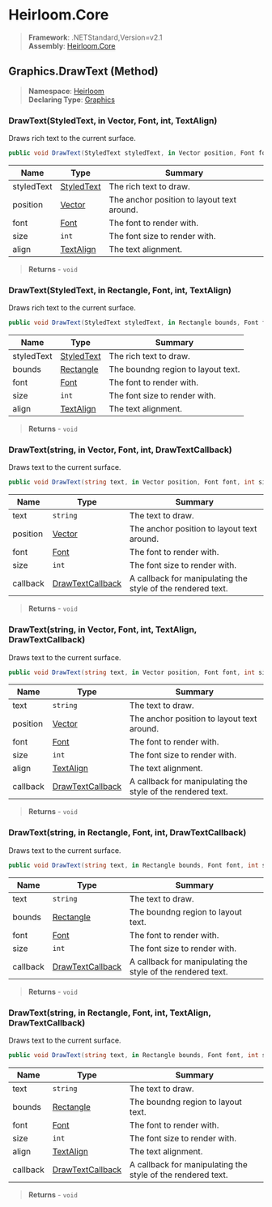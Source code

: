 # Heirloom.Core

> **Framework**: .NETStandard,Version=v2.1  
> **Assembly**: [Heirloom.Core][0]

## Graphics.DrawText (Method)

> **Namespace**: [Heirloom][0]  
> **Declaring Type**: [Graphics][1]

### DrawText(StyledText, in Vector, Font, int, TextAlign)

Draws rich text to the current surface.

```cs
public void DrawText(StyledText styledText, in Vector position, Font font, int size, TextAlign align = Left)
```

| Name       | Type            | Summary                                    |
|------------|-----------------|--------------------------------------------|
| styledText | [StyledText][2] | The rich text to draw.                     |
| position   | [Vector][3]     | The anchor position to layout text around. |
| font       | [Font][4]       | The font to render with.                   |
| size       | `int`           | The font size to render with.              |
| align      | [TextAlign][5]  | The text alignment.                        |

> **Returns** - `void`

### DrawText(StyledText, in Rectangle, Font, int, TextAlign)

Draws rich text to the current surface.

```cs
public void DrawText(StyledText styledText, in Rectangle bounds, Font font, int size, TextAlign align = Left)
```

| Name       | Type            | Summary                            |
|------------|-----------------|------------------------------------|
| styledText | [StyledText][2] | The rich text to draw.             |
| bounds     | [Rectangle][6]  | The boundng region to layout text. |
| font       | [Font][4]       | The font to render with.           |
| size       | `int`           | The font size to render with.      |
| align      | [TextAlign][5]  | The text alignment.                |

> **Returns** - `void`

### DrawText(string, in Vector, Font, int, DrawTextCallback)

Draws text to the current surface.

```cs
public void DrawText(string text, in Vector position, Font font, int size, DrawTextCallback callback)
```

| Name     | Type                  | Summary                                                     |
|----------|-----------------------|-------------------------------------------------------------|
| text     | `string`              | The text to draw.                                           |
| position | [Vector][3]           | The anchor position to layout text around.                  |
| font     | [Font][4]             | The font to render with.                                    |
| size     | `int`                 | The font size to render with.                               |
| callback | [DrawTextCallback][7] | A callback for manipulating the style of the rendered text. |

> **Returns** - `void`

### DrawText(string, in Vector, Font, int, TextAlign, DrawTextCallback)

Draws text to the current surface.

```cs
public void DrawText(string text, in Vector position, Font font, int size, TextAlign align = Left, DrawTextCallback callback = null)
```

| Name     | Type                  | Summary                                                     |
|----------|-----------------------|-------------------------------------------------------------|
| text     | `string`              | The text to draw.                                           |
| position | [Vector][3]           | The anchor position to layout text around.                  |
| font     | [Font][4]             | The font to render with.                                    |
| size     | `int`                 | The font size to render with.                               |
| align    | [TextAlign][5]        | The text alignment.                                         |
| callback | [DrawTextCallback][7] | A callback for manipulating the style of the rendered text. |

> **Returns** - `void`

### DrawText(string, in Rectangle, Font, int, DrawTextCallback)

Draws text to the current surface.

```cs
public void DrawText(string text, in Rectangle bounds, Font font, int size, DrawTextCallback callback)
```

| Name     | Type                  | Summary                                                     |
|----------|-----------------------|-------------------------------------------------------------|
| text     | `string`              | The text to draw.                                           |
| bounds   | [Rectangle][6]        | The boundng region to layout text.                          |
| font     | [Font][4]             | The font to render with.                                    |
| size     | `int`                 | The font size to render with.                               |
| callback | [DrawTextCallback][7] | A callback for manipulating the style of the rendered text. |

> **Returns** - `void`

### DrawText(string, in Rectangle, Font, int, TextAlign, DrawTextCallback)

Draws text to the current surface.

```cs
public void DrawText(string text, in Rectangle bounds, Font font, int size, TextAlign align = Left, DrawTextCallback callback = null)
```

| Name     | Type                  | Summary                                                     |
|----------|-----------------------|-------------------------------------------------------------|
| text     | `string`              | The text to draw.                                           |
| bounds   | [Rectangle][6]        | The boundng region to layout text.                          |
| font     | [Font][4]             | The font to render with.                                    |
| size     | `int`                 | The font size to render with.                               |
| align    | [TextAlign][5]        | The text alignment.                                         |
| callback | [DrawTextCallback][7] | A callback for manipulating the style of the rendered text. |

> **Returns** - `void`

[0]: ../../../Heirloom.Core.md
[1]: ../Graphics.md
[2]: ../StyledText.md
[3]: ../Vector.md
[4]: ../Font.md
[5]: ../TextAlign.md
[6]: ../Rectangle.md
[7]: ../DrawTextCallback.md

